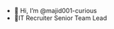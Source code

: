 - 👋 Hi, I’m @majid001-curious
- 💼IT Recruiter Senior Team Lead

<!---
majid001-curious/majid001-curious is a ✨ special ✨ repository because its `README.md` (this file) appears on your GitHub profile.
You can click the Preview link to take a look at your changes.
--->
